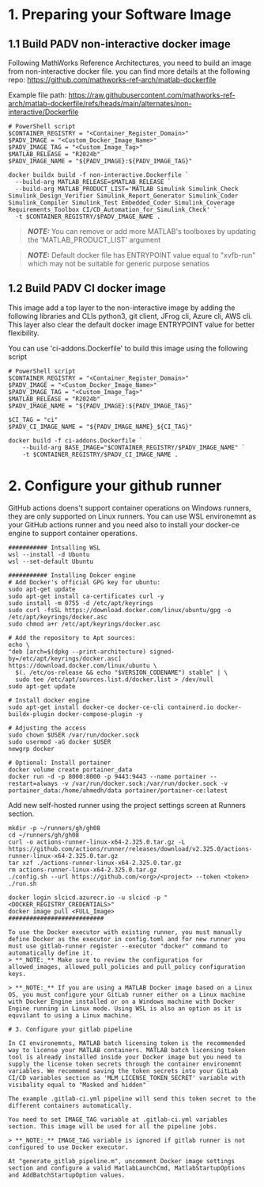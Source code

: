 # 1. Preparing your Software Image
## 1.1 Build PADV non-interactive docker image
Following MathWorks Reference Architectures, you need to build an image from non-interactive docker file. you can find more details at the following repo:
https://github.com/mathworks-ref-arch/matlab-dockerfile

Example file path: https://raw.githubusercontent.com/mathworks-ref-arch/matlab-dockerfile/refs/heads/main/alternates/non-interactive/Dockerfile

```
# PowerShell script
$CONTAINER_REGISTRY = "<Container_Register_Domain>"
$PADV_IMAGE = "<Custom_Docker_Image_Name>"
$PADV_IMAGE_TAG = "<Custom_Image_Tag>"
$MATLAB_RELEASE = "R2024b"
$PADV_IMAGE_NAME = "${PADV_IMAGE}:${PADV_IMAGE_TAG}"

docker buildx build -f non-interactive.Dockerfile `
  --build-arg MATLAB_RELEASE=$MATLAB_RELEASE `
  --build-arg MATLAB_PRODUCT_LIST='MATLAB Simulink Simulink_Check Simulink_Design_Verifier Simulink_Report_Generator Simulink_Coder Simulink_Compiler Simulink_Test Embedded_Coder Simulink_Coverage Requirements_Toolbox CI/CD_Automation_for_Simulink_Check' `
  -t $CONTAINER_REGISTRY/$PADV_IMAGE_NAME .
  ```
> **_NOTE:_** You can remove or add more MATLAB's toolboxes by updating the 'MATLAB_PRODUCT_LIST' argument

> **_NOTE:_** Default docker file has ENTRYPOINT value equal to "xvfb-run" which may not be suitable for generic purpose senatios

## 1.2 Build PADV CI docker image
This image add a top layer to the non-interactive image by adding the following libraries and CLIs python3, git client, JFrog cli, Azure cli, AWS cli. This layer also clear the default docker image ENTRYPOINT value for better flexibility.

You can use 'ci-addons.Dockerfile' to build this image using the following script
```
# PowerShell script
$CONTAINER_REGISTRY = "<Container_Register_Domain>"
$PADV_IMAGE = "<Custom_Docker_Image_Name>"
$PADV_IMAGE_TAG = "<Custom_Image_Tag>"
$MATLAB_RELEASE = "R2024b"
$PADV_IMAGE_NAME = "${PADV_IMAGE}:${PADV_IMAGE_TAG}"

$CI_TAG = "ci"
$PADV_CI_IMAGE_NAME = "${PADV_IMAGE_NAME}_${CI_TAG}"

docker build -f ci-addons.Dockerfile `
    --build-arg BASE_IMAGE="$CONTAINER_REGISTRY/$PADV_IMAGE_NAME" `
    -t $CONTAINER_REGISTRY/$PADV_CI_IMAGE_NAME .
```
# 2. Configure your github runner
GitHub actions doens't support container operations on Windows runners, they are only supported on Linux runners. You can use WSL environemnt as your GitHub actions runner and you need also to install your docker-ce engine to support container operations.

```
########### Intsalling WSL
wsl --install -d Ubuntu
wsl --set-default Ubuntu

########### Installing Dokcer engine
# Add Docker's official GPG key for ubuntu:
sudo apt-get update
sudo apt-get install ca-certificates curl -y
sudo install -m 0755 -d /etc/apt/keyrings
sudo curl -fsSL https://download.docker.com/linux/ubuntu/gpg -o /etc/apt/keyrings/docker.asc
sudo chmod a+r /etc/apt/keyrings/docker.asc

# Add the repository to Apt sources:
echo \
"deb [arch=$(dpkg --print-architecture) signed-by=/etc/apt/keyrings/docker.asc] https://download.docker.com/linux/ubuntu \
  $(. /etc/os-release && echo "$VERSION_CODENAME") stable" | \
  sudo tee /etc/apt/sources.list.d/docker.list > /dev/null
sudo apt-get update

# Install docker engine
sudo apt-get install docker-ce docker-ce-cli containerd.io docker-buildx-plugin docker-compose-plugin -y
 
# Adjusting the access
sudo chown $USER /var/run/docker.sock
sudo usermod -aG docker $USER
newgrp docker

# Optional: Install portainer
docker volume create portainer_data
docker run -d -p 8000:8000 -p 9443:9443 --name portainer --restart=always -v /var/run/docker.sock:/var/run/docker.sock -v portainer_data:/home/ahmedh/data portainer/portainer-ce:latest
```

Add new self-hosted runner using the project settings screen at Runners section.
```
mkdir -p ~/runners/gh/gh08
cd ~/runners/gh/gh08
curl -o actions-runner-linux-x64-2.325.0.tar.gz -L https://github.com/actions/runner/releases/download/v2.325.0/actions-runner-linux-x64-2.325.0.tar.gz
tar xzf ./actions-runner-linux-x64-2.325.0.tar.gz
rm actions-runner-linux-x64-2.325.0.tar.gz
./config.sh --url https://github.com/<org>/<project> --token <token>
./run.sh

docker login slcicd.azurecr.io -u slcicd -p "<DOCKER_REGISTRY_CREDENTIALS>"
docker image pull <FULL_Image>
###########################

To use the Docker executor with existing runner, you must manually define Docker as the executor in config.toml and for new runner you must use gitlab-runner register --executor "docker" command to automatically define it.
> **_NOTE:_** Make sure to review the configuration for allowed_images, allowed_pull_policies and pull_policy configuration keys.

> **_NOTE:_** If you are using a MATLAB Docker image based on a Linux OS, you must configure your GitLab runner either on a Linux machine with Docker Engine installed or on a Windows machine with Docker Engine running in Linux mode. Using WSL is also an option as it is equvilant to using a Linux machine.

# 3. Configure your gitlab pipeline

In CI environemnts, MATLAB batch licensing token is the recommended way to license your MATLAB containers. MATLAB batch licensing token tool is already installed inside your Docker image but you need to supply the license token secrets through the container environemnt variables. We recommend saving the token secrets into your GitLab CI/CD variables section as 'MLM_LICENSE_TOKEN_SECRET' variable with visibality equal to "Masked and hidden"

The example .gitlab-ci.yml pipeline will send this token secret to the different containers automatically.

You need to set IMAGE_TAG variable at .gitlab-ci.yml variables section. This image will be used for all the pipeline jobs.

> **_NOTE:_** IMAGE_TAG variable is ignored if gitlab runner is not configured to use Docker executor.

At "generate_gitlab_pipeline.m", uncomment Docker image settings section and configure a valid MatlabLaunchCmd, MatlabStartupOptions and AddBatchStartupOption values.